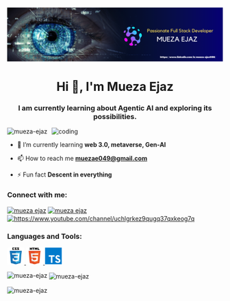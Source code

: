 ![logo](https://github.com/Mueza-Ejaz/Mueza-Ejaz/blob/main/Blue%20Modern%20Technology%20LinkedIn%20Banner.png)

<h1 align="center">Hi 👋, I'm Mueza Ejaz</h1>
<h3 align="center">I am currently learning about Agentic AI and exploring its possibilities.</h3>
                                                                    
<img align="right" alt="coding" width="400px" src="https://camo.githubusercontent.com/9792d43627b178fd4a45bcabb3647d7b34a62d64baf96a19abf6ea19d5cea8dd/68747470733a2f2f63646e2e6472696262626c652e636f6d2f75736572732f313138373833362f73637265656e73686f74732f363533393432392f70726f6772616d65722e676966" />

<p align="left"> <img src="https://komarev.com/ghpvc/?username=mueza-ejaz&label=Profile%20views&color=0e75b6&style=flat" alt="mueza-ejaz" /> </p>

- 🌱 I’m currently learning **web 3.0, metaverse, Gen-AI**

- 📫 How to reach me **muezae049@gmail.com**

- ⚡ Fun fact **Descent in everything**

<h3 align="left">Connect with me:</h3>
<p align="left">
<a href="https://linkedin.com/in/mueza ejaz" target="blank"><img align="center" src="https://raw.githubusercontent.com/rahuldkjain/github-profile-readme-generator/master/src/images/icons/Social/linked-in-alt.svg" alt="mueza ejaz" height="30" width="40" /></a>
<a href="https://fb.com/mueza ejaz" target="blank"><img align="center" src="https://raw.githubusercontent.com/rahuldkjain/github-profile-readme-generator/master/src/images/icons/Social/facebook.svg" alt="mueza ejaz" height="30" width="40" /></a>
<a href="https://www.youtube.com/c/https://www.youtube.com/channel/uchlgrkez9qugq37qxkeog7q" target="blank"><img align="center" src="https://raw.githubusercontent.com/rahuldkjain/github-profile-readme-generator/master/src/images/icons/Social/youtube.svg" alt="https://www.youtube.com/channel/uchlgrkez9qugq37qxkeog7q" height="30" width="40" /></a>
</p>

<h3 align="left">Languages and Tools:</h3>
<p align="left"> <a href="https://www.w3schools.com/css/" target="_blank" rel="noreferrer"> <img src="https://raw.githubusercontent.com/devicons/devicon/master/icons/css3/css3-original-wordmark.svg" alt="css3" width="40" height="40"/> </a> <a href="https://www.w3.org/html/" target="_blank" rel="noreferrer"> <img src="https://raw.githubusercontent.com/devicons/devicon/master/icons/html5/html5-original-wordmark.svg" alt="html5" width="40" height="40"/> </a> <a href="https://www.typescriptlang.org/" target="_blank" rel="noreferrer"> <img src="https://raw.githubusercontent.com/devicons/devicon/master/icons/typescript/typescript-original.svg" alt="typescript" width="40" height="40"/> </a> </p>

<p><img align="left" src="https://github-readme-stats.vercel.app/api/top-langs?username=mueza-ejaz&show_icons=true&locale=en&layout=compact" alt="mueza-ejaz" /></p>

<p>&nbsp;<img align="center" src="https://github-readme-stats.vercel.app/api?username=mueza-ejaz&show_icons=true&locale=en" alt="mueza-ejaz" /></p>

<p><img align="center" src="https://github-readme-streak-stats.herokuapp.com/?user=mueza-ejaz&" alt="mueza-ejaz" /></p>
